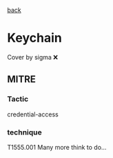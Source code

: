 [back](../index.md)
# Keychain
Cover by sigma :x: 
## MITRE
### Tactic
credential-access
### technique
T1555.001
Many more think to do...